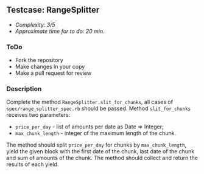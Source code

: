 ## Testcase: RangeSplitter
* *Complexity: 3/5*
* *Approximate time for to do: 20 min.*

### ToDo
* Fork the repository
* Make changes in your copy
* Make a pull request for review

### Description
Complete the method `RangeSplitter.slit_for_chunks`, all cases of `spec/range_splitter_spec.rb` should 
be passed. Method `slit_for_chunks` receives two parameters:
* `price_per_day` - list of amounts per date as Date => Integer;
* `max_chunk_length` - integer of the maximum length of the chunk.

The method should split `price_per_day` for chunks by `max_chunk_length`, yield the given block with 
the first date of the chunk, last date of the chunk and sum of amounts of the chunk. The method should 
collect and return the results of each yield.
